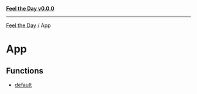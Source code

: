 [**Feel the Day v0.0.0**](../README.md)

***

[Feel the Day](../README.md) / App

# App

## Functions

- [default](functions/default.md)
